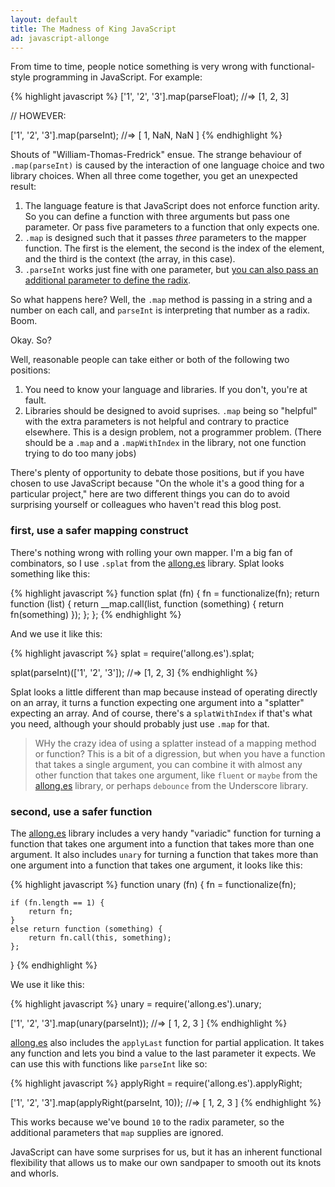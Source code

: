 ```yaml
---
layout: default
title: The Madness of King JavaScript
ad: javascript-allonge
---
```


From time to time, people notice something is very wrong with functional-style programming in JavaScript. For example:

{% highlight javascript %}
['1', '2', '3'].map(parseFloat);
  //=> [1, 2, 3]
  
// HOWEVER:

['1', '2', '3'].map(parseInt);
  //=> [ 1, NaN, NaN ]
{% endhighlight %}
  
Shouts of "William-Thomas-Fredrick" ensue. The strange behaviour of `.map(parseInt)` is caused by the interaction of one language choice and two library choices. When all three come together, you get an unexpected result:

1. The language feature is that JavaScript does not enforce function arity. So you can define a function with three arguments but pass one parameter. Or pass five parameters to a function that only expects one.
2. `.map` is designed such that it passes *three* parameters to the mapper function. The first is the element, the second is the index of the element, and the third is the context (the array, in this case).
3. `.parseInt` works just fine with one parameter, but [you can also pass an additional parameter to define the radix](https://developer.mozilla.org/en-US/docs/JavaScript/Reference/Global_Objects/parseInt).

So what happens here? Well, the `.map` method is passing in a string and a number on each call, and `parseInt` is interpreting that number as a radix. Boom.

Okay. So?

Well, reasonable people can take either or both of the following two positions:

1. You need to know your language and libraries. If you don't, you're at fault.
2. Libraries should be designed to avoid suprises. `.map` being so "helpful" with the extra parameters is not helpful and contrary to practice elsewhere. This is a design problem, not a programmer problem. (There should be a `.map` and a `.mapWithIndex` in the library, not one function trying to do too many jobs)

There's plenty of opportunity to debate those positions, but if you have chosen to use JavaScript because "On the whole it's a good thing for a particular project," here are two different things you can do to avoid surprising yourself or colleagues who haven't read this blog post.

### first, use a safer mapping construct

There's nothing wrong with rolling your own mapper. I'm a big fan of combinators, so I use `.splat` from the [allong.es] library. Splat looks something like this:

{% highlight javascript %}
function splat (fn) {
  fn = functionalize(fn);
  return function (list) {
    return __map.call(list, function (something) { return fn(something) });
  };
};
{% endhighlight %}
  
And we use it like this:

{% highlight javascript %}
splat = require('allong.es').splat;

splat(parseInt)(['1', '2', '3']);
  //=> [1, 2, 3]
{% endhighlight %}
  
Splat looks a little different than map because instead of operating directly on an array, it turns a function expecting one argument into a "splatter" expecting an array. And of course, there's a `splatWithIndex` if that's what you need, although your should probably just use `.map` for that.

> WHy the crazy idea of using a splatter instead of a mapping method or function? This is a bit of a digression, but when you have a  function that takes a single argument, you can combine it with almost any other function that takes one argument, like `fluent` or `maybe` from the [allong.es] library, or perhaps `debounce` from the Underscore library.

### second, use a safer function

The [allong.es] library includes a very handy "variadic" function for turning a function that takes one argument into a function that takes more than one argument. It also includes `unary` for turning a function that takes more than one argument into a function that takes one argument, it looks like this:

{% highlight javascript %}
function unary (fn) {
  fn = functionalize(fn);

	if (fn.length == 1) {
		return fn;
	}
	else return function (something) {
		return fn.call(this, something);
	};
} 
{% endhighlight %}
  
We use it like this:

{% highlight javascript %}
unary = require('allong.es').unary;

['1', '2', '3'].map(unary(parseInt));
  //=> [ 1, 2, 3 ]
{% endhighlight %}
  
[allong.es] also includes the `applyLast` function for partial application. It takes any function and lets you bind a value to the last parameter it expects. We can use this with functions like `parseInt` like so:

{% highlight javascript %}
applyRight = require('allong.es').applyRight;

['1', '2', '3'].map(applyRight(parseInt, 10));
  //=> [ 1, 2, 3 ]
{% endhighlight %}
  
This works because we've bound `10` to the radix parameter, so the additional parameters that `map` supplies are ignored.

JavaScript can have some surprises for us, but it has an inherent functional flexibility that allows us to make our own sandpaper to smooth out its knots and whorls.




[allong.es]: http://allong.es